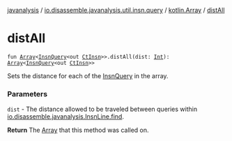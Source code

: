 [javanalysis](../../index.md) / [io.disassemble.javanalysis.util.insn.query](../index.md) / [kotlin.Array](index.md) / [distAll](./dist-all.md)

# distAll

`fun `[`Array`](https://kotlinlang.org/api/latest/jvm/stdlib/kotlin/-array/index.html)`<`[`InsnQuery`](../-insn-query/index.md)`<out `[`CtInsn`](../../io.disassemble.javanalysis.insn/-ct-insn/index.md)`>>.distAll(dist: `[`Int`](https://kotlinlang.org/api/latest/jvm/stdlib/kotlin/-int/index.html)`): `[`Array`](https://kotlinlang.org/api/latest/jvm/stdlib/kotlin/-array/index.html)`<`[`InsnQuery`](../-insn-query/index.md)`<out `[`CtInsn`](../../io.disassemble.javanalysis.insn/-ct-insn/index.md)`>>`

Sets the distance for each of the [InsnQuery](../-insn-query/index.md) in the array.

### Parameters

`dist` - The distance allowed to be traveled between queries within [io.disassemble.javanalysis.InsnLine.find](../../io.disassemble.javanalysis/-insn-line/find.md).

**Return**
The [Array](https://kotlinlang.org/api/latest/jvm/stdlib/kotlin/-array/index.html) that this method was called on.


